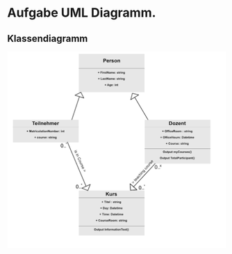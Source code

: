 # Aufgabe UML Diagramm.

## Klassendiagramm

![alt text](./img/uml.png "UML Diagramm")


<!-- > Implementiert das Klassendiagramm in C#
>
> Es gibt mehrere Möglichkeiten, die kennt Beziehungen zu implementieren. Welche sind geeignet? -->

<!-- **ANTWORT**

Die Implementieren wird am besten über das Interface gemacht, da am Ende der Kurs von Dozent und Teilnehmer erbt, und dies über die normale Klassenvererbung nicht zu bewerkstelligen ist  -->